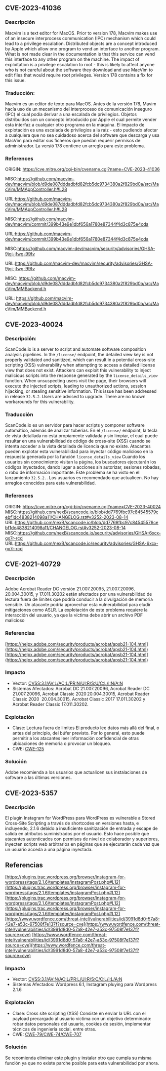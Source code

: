 ## CVE-2023-41036
### Descripción

Macvim is a text editor for MacOS. 
Prior to version 178, Macvim makes use of an insecure interprocess communication (IPC) mechanism which could lead to a privilege escalation. 
Distributed objects are a concept introduced by Apple which allow one program to vend an interface to another program. 
What is not made clear in the documentation is that this service can vend this interface to any other program on the machine. 
The impact of exploitation is a privilege escalation to root - this is likely to affect anyone who is not careful about the software they download and use MacVim to edit files that would require root privileges. 
Version 178 contains a fix for this issue.

### Traducción:
Macvim es un editor de texto para MacOS.
Antes de la versión 178, Mavim hacía uso de un mecanismo del interproceso de comunicación inseguro (IPC) el cual podía derivar a una escalada de privilegios.
Objetos distribuidos son un concepto introducido por Apple el cual permite vender esta interfaz a cualquier otro programa en la máquina. 
El impacto de explotación es una escalada de privilegios a la raíz - esto pudiendo afectar a cualquiera que no sea cuidadoso acerca del software que descarga y usa MacVim para editar sus ficheros que puedan requerir permisos de administrador.
La versió 178 contiene un arreglo para este problema.

### References
ORIGIN: https://cve.mitre.org/cgi-bin/cvename.cgi?name=CVE-2023-41036

MISC:https://github.com/macvim-dev/macvim/blob/d9de087dddadbfd82fcb5dc9734380a2f829bd0a/src/MacVim/MMAppController.h#L28

URL:https://github.com/macvim-dev/macvim/blob/d9de087dddadbfd82fcb5dc9734380a2f829bd0a/src/MacVim/MMAppController.h#L28

MISC:https://github.com/macvim-dev/macvim/commit/399b43e9e1dbf656a1780e87344f4d3c875e4cda

URL:https://github.com/macvim-dev/macvim/commit/399b43e9e1dbf656a1780e87344f4d3c875e4cda

MISC:https://github.com/macvim-dev/macvim/security/advisories/GHSA-9jgj-jfwg-99fv

URL:https://github.com/macvim-dev/macvim/security/advisories/GHSA-9jgj-jfwg-99fv

MISC: https://github.com/macvim-dev/macvim/blob/d9de087dddadbfd82fcb5dc9734380a2f829bd0a/src/MacVim/MMBackend.h

URL: https://github.com/macvim-dev/macvim/blob/d9de087dddadbfd82fcb5dc9734380a2f829bd0a/src/MacVim/MMBackend.h

## CVE-2023-40024

### Descripción:

ScanCode.io is a server to script and automate software composition analysis pipelines. 
In the `/license/` endpoint, the detailed view key is not properly validated and sanitized, which can result in a potential cross-site scripting (XSS) vulnerability when attempting to access a detailed license view that does not exist.
Attackers can exploit this vulnerability to inject malicious scripts into the response generated by the `license_details_view` function. 
When unsuspecting users visit the page, their browsers will execute the injected scripts, leading to unauthorized actions, session hijacking, or stealing sensitive information. 
This issue has been addressed in release `32.5.2`. Users are advised to upgrade. 
There are no known workarounds for this vulnerability.

### Traducción
ScanCode.io es un servidor para hacer scripts y componer software automático, además de analizar tuberías.
En el `/license/` endpoint, la tecla de vista detallada no está propiamente validada y sin limpiar, el cual puede resultar en una vulnerabilidad de código de cross-site (XSS) cuando se intenta acceder a la vista detallada de licencia que no existe.
Atacantes pueden explotar esta vulnerabilidad para inyectar código malicioso en la respuesta generada por la función `license_details_view`
Cuando los usuarios sin conocimiento visitan la página, los buscadores ejecutarán los códigos inyectados, dando lugar a acciones sin autorizar, sesiones robadas, o robo de información importante.
Este problema se ha visto en el lanzamiento `32.5.2.`. Los usuarios es recomendado que actualicen.
No hay arreglos conocidos para esta vulnerabilidad.

### References
ORIGIN: https://cve.mitre.org/cgi-bin/cvename.cgi?name=CVE-2023-40024
MISC:https://github.com/nexB/scancode.io/blob/dd7769fbc97c84545579cebf1dc4838214098a11/CHANGELOG.rst#v3252-2023-08-14
URL:https://github.com/nexB/scancode.io/blob/dd7769fbc97c84545579cebf1dc4838214098a11/CHANGELOG.rst#v3252-2023-08-14
MISC:https://github.com/nexB/scancode.io/security/advisories/GHSA-6xcx-gx7r-rccj
URL:https://github.com/nexB/scancode.io/security/advisories/GHSA-6xcx-gx7r-rccj

## CVE-2021-40729
### Descripción
Adobe Acrobat Reader DC versión 21.007.20095, 21.007.20096, 20.004.30015, y 17.011.30202 están afectados por 
una vulnerabilidad de lectura fuera de límites que podría conducir a la divulgación de memoria sensible. 
Un atacante podría aprovechar esta vulnerabilidad para eludir mitigaciones como ASLR. La explotación de 
este problema requiere la interacción del usuario, ya que la víctima debe abrir un archivo PDF malicioso

### Referencias
[https://helpx.adobe.com/security/products/acrobat/apsb21-104.html](https://helpx.adobe.com/security/products/acrobat/apsb21-104.html)
[https://helpx.adobe.com/security/products/acrobat/apsb21-104.html](https://helpx.adobe.com/security/products/acrobat/apsb21-104.html)

### Impacto
- Vector: [ CVSS:3.1/AV:L/AC:L/PR:N/UI:R/S:U/C:L/I:N/A:N](https://nvd.nist.gov/vuln-metrics/cvss/v3-calculator?name=CVE-2021-40729&vector=AV:L/AC:L/PR:N/UI:R/S:U/C:L/I:N/A:N&version=3.1&source=Adobe%20Systems%20Incorporated)
- Sistemas Afectados:  Acrobat DC 21.007.20096, Acrobat Reader DC 21.007.20096, Acrobat Classic 2020 20.004.30015, Acrobat Reader Classic 2020   20.004.30015, Acrobat Classic 2017 17.011.30202 y Acrobat Reader Classic 17.011.30202.
  
### Explotación
- Clase: Lectura fuera de limites
El producto lee datos más allá del final, o antes del principio, del búfer previsto. Por lo general, esto puede permitir a los atacantes leer información confidencial de otras ubicaciones de memoria o provocar un bloqueo.
- CWE: [CWE-125](https://cwe.mitre.org/data/definitions/125.html)
### Solución
Adobe recomienda a los usuarios que actualicen sus instalaciones de software a las últimas versiones.

## CVE-2023-5357
### Descripción
El plugin Instagram for WordPress para WordPress es vulnerable a Stored Cross-Site Scripting a través de 
shortcodes en versiones hasta, e incluyendo, 2.1.6 debido a insuficiente sanitización de entrada y escape
de salida en atributos suministrados por el usuario. Esto hace posible que atacantes autenticados con
permisos de nivel de colaborador y superiores, inyecten scripts web arbitrarios en páginas que se ejecutarán
cada vez que un usuario acceda a una página inyectada.

## Referencias
[https://plugins.trac.wordpress.org/browser/instagram-for-wordpress/tags/2.1.6/templates/instagramPost.php#L12](https://plugins.trac.wordpress.org/browser/instagram-for-wordpress/tags/2.1.6/templates/instagramPost.php#L12)
[https://plugins.trac.wordpress.org/browser/instagram-for-wordpress/tags/2.1.6/templates/instagramPost.php#L12](https://plugins.trac.wordpress.org/browser/instagram-for-wordpress/tags/2.1.6/templates/instagramPost.php#L12)
[https://www.wordfence.com/threat-intel/vulnerabilities/id/3991d8d0-57a8-42e7-a53c-97508f7e137f?source=cve](https://www.wordfence.com/threat-intel/vulnerabilities/id/3991d8d0-57a8-42e7-a53c-97508f7e137f?source=cve)
[https://www.wordfence.com/threat-intel/vulnerabilities/id/3991d8d0-57a8-42e7-a53c-97508f7e137f?source=cve](https://www.wordfence.com/threat-intel/vulnerabilities/id/3991d8d0-57a8-42e7-a53c-97508f7e137f?source=cve)

### Impacto
- Vector:   [CVSS:3.1/AV:N/AC:L/PR:L/UI:R/S:C/C:L/I:L/A:N](https://nvd.nist.gov/vuln-metrics/cvss/v3-calculator?name=CVE-2023-5357&vector=AV:N/AC:L/PR:L/UI:R/S:C/C:L/I:L/A:N&version=3.1&source=NIST)
- Sistemas Afectados: Wordpress 6.1, Instagram pluying para Wordpress 2.1.6
  
### Explotación
- Clase: Cross site scripting (XSS)
  Consiste en enviar la URL con el payload precargado al usuario víctima con un objetivo determinado: robar datos personales del usuario, cookies de sesión, implementar técnicas de ingeniería social, entre otras.
- CWE: [CWE-79/CWE-74/CWE-707](https://cwe.mitre.org/data/definitions/79.html)
  
### Solución
Se recomienda eliminar este plugin y instalar otro que cumpla su misma función ya que no existe parche posible para esta vulnerabilidad por ahora.
